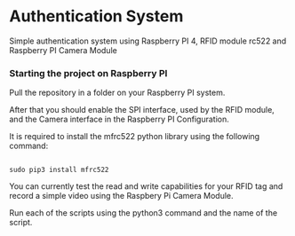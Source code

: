 
# Authentication System

Simple authentication system using Raspberry PI 4, RFID module rc522 and Raspberry PI Camera Module

### Starting the project on Raspberry PI

Pull the repository in a folder on your Raspberry PI system.

After that you should enable the SPI interface, used by the RFID module, and the Camera interface in the Raspberry PI Configuration.

It is required to install the mfrc522 python library using the following command:

```

sudo pip3 install mfrc522

```

You can currently test the read and write capabilities for your RFID tag and record a simple video using the Raspbery Pi Camera Module.

Run each of the scripts using the python3 command and the name of the script.
